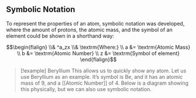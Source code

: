 ## Symbolic Notation
To represent the properties of an atom, symbolic notation was developed, where the amount of protons, the atomic mass, and the symbol of an element could be shown in a shorthand way:

$$\begin{flalign}
\\& ^a_zx 
\\& \textrm{Where:} 
\\ a &= \textrm{Atomic Mass} 
\\ b &= \textrm{Atomic Number} 
\\ z &= \textrm{Symbol of element}
\end{flalign}$$

> [!example] Beryllium
This allows us to quickly show any atom. Let us use Beryllium as an example. It’s symbol is Be, and it has an atomic mass of 9, and a [[Atomic Number]] of 4. Below is a diagram showing this physically, but we can also use symbolic notation. 